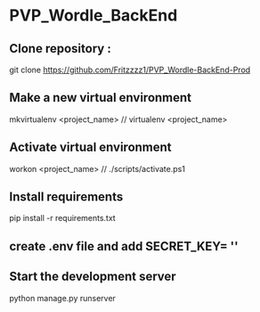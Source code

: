 ﻿# PVP_Wordle_BackEnd

## Clone repository : 
git clone https://github.com/Fritzzzz1/PVP_Wordle-BackEnd-Prod

## Make a new virtual environment
mkvirtualenv <project_name> // virtualenv <project_name>

## Activate virtual environment
workon <project_name> // ./scripts/activate.ps1

## Install requirements
pip install -r requirements.txt

## create .env file and add SECRET_KEY= '<Your Secret Key>'

## Start the development server
python manage.py runserver
